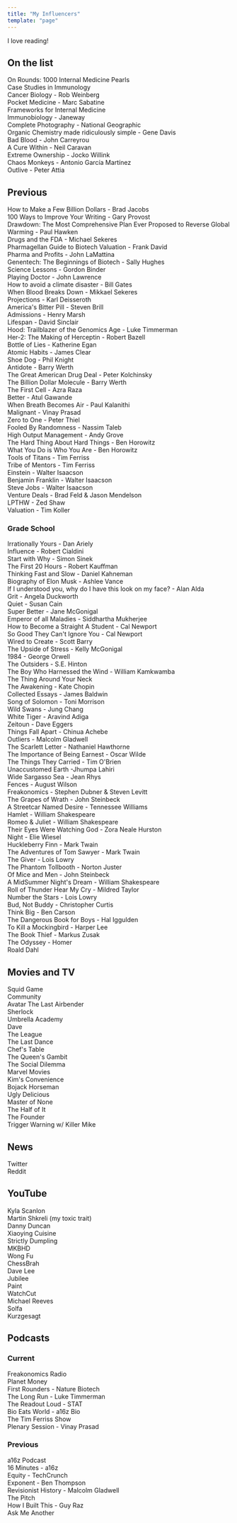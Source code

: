 ```yaml
---
title: "My Influencers"
template: "page"
---
```


I love reading!

## On the list
On Rounds: 1000 Internal Medicine Pearls <br />
Case Studies in Immunology <br />
Cancer Biology - Rob Weinberg <br />
Pocket Medicine - Marc Sabatine <br />
Frameworks for Internal Medicine <br />
Immunobiology - Janeway <br />
Complete Photography - National Geographic <br />
Organic Chemistry made ridiculously simple - Gene Davis <br />
Bad Blood - John Carreyrou <br />
A Cure Within - Neil Caravan <br />
Extreme Ownership - Jocko Willink <br />
Chaos Monkeys - Antonio García Martínez <br />
Outlive - Peter Attia <br />

## Previous
How to Make a Few Billion Dollars - Brad Jacobs <br />
100 Ways to Improve Your Writing - Gary Provost <br />
Drawdown: The Most Comprehensive Plan Ever Proposed to Reverse Global Warming - Paul Hawken <br />
Drugs and the FDA - Michael Sekeres <br />
Pharmagellan Guide to Biotech Valuation - Frank David <br />
Pharma and Profits - John LaMattina <br />
Genentech: The Beginnings of Biotech - Sally Hughes <br />
Science Lessons - Gordon Binder <br />
Playing Doctor - John Lawrence <br />
How to avoid a climate disaster - Bill Gates <br />
When Blood Breaks Down - Mikkael Sekeres <br />
Projections - Karl Deisseroth <br />
America's Bitter Pill - Steven Brill <br />
Admissions - Henry Marsh <br />
Lifespan - David Sinclair <br />
Hood: Trailblazer of the Genomics Age - Luke Timmerman <br />
Her-2: The Making of Herceptin - Robert Bazell <br />
Bottle of Lies - Katherine Egan <br />
Atomic Habits - James Clear <br />
Shoe Dog - Phil Knight <br />
Antidote - Barry Werth <br />
The Great American Drug Deal - Peter Kolchinsky <br />
The Billion Dollar Molecule - Barry Werth <br />
The First Cell - Azra Raza <br />
Better - Atul Gawande <br />
When Breath Becomes Air - Paul Kalanithi <br />
Malignant - Vinay Prasad <br />
Zero to One - Peter Thiel <br />
Fooled By Randomness - Nassim Taleb <br />
High Output Management - Andy Grove <br />
The Hard Thing About Hard Things - Ben Horowitz <br />
What You Do is Who You Are - Ben Horowitz <br />
Tools of Titans - Tim Ferriss <br />
Tribe of Mentors - Tim Ferriss <br />
Einstein - Walter Isaacson <br />
Benjamin Franklin - Walter Isaacson <br />
Steve Jobs - Walter Isaacson <br />
Venture Deals - Brad Feld & Jason Mendelson <br />
LPTHW -  Zed Shaw <br />
Valuation - Tim Koller <br />

### Grade School
Irrationally Yours - Dan Ariely <br />
Influence - Robert Cialdini <br />
Start with Why - Simon Sinek <br />
The First 20 Hours - Robert Kauffman <br />
Thinking Fast and Slow - Daniel Kahneman <br />
Biography of Elon Musk - Ashlee Vance <br />
If I understood you, why do I have this look on my face? - Alan Alda <br />
Grit - Angela Duckworth <br />
Quiet - Susan Cain <br />
Super Better - Jane McGonigal <br />
Emperor of all Maladies - Siddhartha Mukherjee <br />
How to Become a Straight A Student - Cal Newport <br />
So Good They Can't Ignore You - Cal Newport <br />
Wired to Create - Scott Barry <br />
The Upside of Stress - Kelly McGonigal <br />
1984 - George Orwell <br />
The Outsiders - S.E. Hinton <br />
The Boy Who Harnessed the Wind - William Kamkwamba <br />
The Thing Around Your Neck <br />
The Awakening - Kate Chopin <br />
Collected Essays - James Baldwin <br />
Song of Solomon - Toni Morrison <br />
Wild Swans - Jung Chang <br />
White Tiger - Aravind Adiga <br />
Zeitoun - Dave Eggers <br />
Things Fall Apart - Chinua Achebe <br />
Outliers - Malcolm Gladwell <br />
The Scarlett Letter - Nathaniel Hawthorne <br />
The Importance of Being Earnest - Oscar Wilde <br />
The Things They Carried - Tim O'Brien <br />
Unaccustomed Earth -Jhumpa Lahiri <br />
Wide Sargasso Sea - Jean Rhys <br />
Fences - August Wilson <br />
Freakonomics - Stephen Dubner & Steven Levitt <br />
The Grapes of Wrath - John Steinbeck <br />
A Streetcar Named Desire - Tennessee Williams <br />
Hamlet - William Shakespeare <br />
Romeo & Juliet - William Shakespeare <br />
Their Eyes Were Watching God - Zora Neale Hurston <br />
Night - Elie Wiesel <br />
Huckleberry Finn - Mark Twain <br />
The Adventures of Tom Sawyer - Mark Twain <br />
The Giver - Lois Lowry <br />
The Phantom Tollbooth - Norton Juster <br />
Of Mice and Men - John Steinbeck <br />
A MidSummer Night's Dream - William Shakespeare <br />
Roll of Thunder Hear My Cry - Mildred Taylor <br />
Number the Stars - Lois Lowry <br />
Bud, Not Buddy - Christopher Curtis <br />
Think Big - Ben Carson <br />
The Dangerous Book for Boys - Hal Iggulden <br />
To Kill a Mockingbird - Harper Lee <br />
The Book Thief - Markus Zusak <br />
The Odyssey - Homer <br />
Roald Dahl <br />

## Movies and TV

Squid Game <br />
Community <br />
Avatar The Last Airbender <br />
Sherlock <br />
Umbrella Academy <br />
Dave <br />
The League <br />
The Last Dance <br />
Chef's Table <br />
The Queen's Gambit <br />
The Social Dilemma <br />
Marvel Movies <br />
Kim's Convenience <br />
Bojack Horseman <br />
Ugly Delicious <br />
Master of None <br />
The Half of It <br />
The Founder <br />
Trigger Warning w/ Killer Mike <br />

## News
Twitter <br />
Reddit <br />

## YouTube
Kyla Scanlon <br />
Martin Shkreli (my toxic trait) <br />
Danny Duncan <br />
Xiaoying Cuisine <br />
Strictly Dumpling <br />
MKBHD <br />
Wong Fu <br />
ChessBrah <br />
Dave Lee <br />
Jubilee <br />
Paint <br />
WatchCut <br />
Michael Reeves <br />
Solfa <br />
Kurzgesagt <br />

## Podcasts

### Current
Freakonomics Radio <br />
Planet Money <br />
First Rounders - Nature Biotech <br />
The Long Run - Luke Timmerman <br />
The Readout Loud - STAT <br />
Bio Eats World - a16z Bio <br />
The Tim Ferriss Show <br />
Plenary Session - Vinay Prasad <br />

### Previous
a16z Podcast <br />
16 Minutes - a16z <br />
Equity - TechCrunch <br />
Exponent - Ben Thompson <br />
Revisionist History - Malcolm Gladwell <br />
The Pitch <br />
How I Built This - Guy Raz <br />
Ask Me Another <br />
